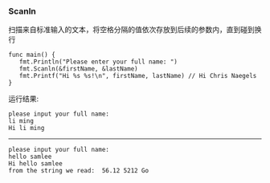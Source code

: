### Scanln

扫描来自标准输入的文本，将空格分隔的值依次存放到后续的参数内，直到碰到换行

```
func main() {
   fmt.Println("Please enter your full name: ")
   fmt.Scanln(&firstName, &lastName)
   fmt.Printf("Hi %s %s!\n", firstName, lastName) // Hi Chris Naegels
}
```
运行结果:

```
please input your full name:
li ming
Hi li ming
```

---
```
please input your full name:
hello samlee
Hi hello samlee
from the string we read:  56.12 5212 Go
```






